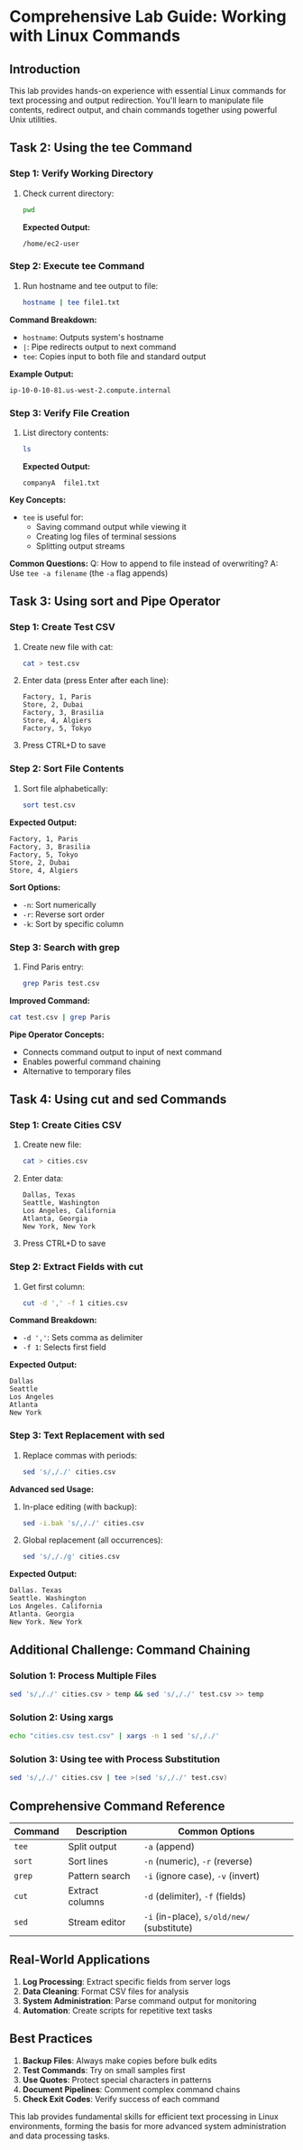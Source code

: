 # Comprehensive Lab Guide: Working with Linux Commands

## Introduction
This lab provides hands-on experience with essential Linux commands for text processing and output redirection. You'll learn to manipulate file contents, redirect output, and chain commands together using powerful Unix utilities.

## Task 2: Using the tee Command

### Step 1: Verify Working Directory
1. Check current directory:
   ```bash
   pwd
   ```
   **Expected Output:**
   ```
   /home/ec2-user
   ```

### Step 2: Execute tee Command
1. Run hostname and tee output to file:
   ```bash
   hostname | tee file1.txt
   ```

**Command Breakdown:**
- `hostname`: Outputs system's hostname
- `|`: Pipe redirects output to next command
- `tee`: Copies input to both file and standard output

**Example Output:**
```
ip-10-0-10-81.us-west-2.compute.internal
```

### Step 3: Verify File Creation
1. List directory contents:
   ```bash
   ls
   ```
   **Expected Output:**
   ```
   companyA  file1.txt
   ```

**Key Concepts:**
- `tee` is useful for:
  - Saving command output while viewing it
  - Creating log files of terminal sessions
  - Splitting output streams

**Common Questions:**
Q: How to append to file instead of overwriting?
A: Use `tee -a filename` (the `-a` flag appends)

## Task 3: Using sort and Pipe Operator

### Step 1: Create Test CSV
1. Create new file with cat:
   ```bash
   cat > test.csv
   ```
2. Enter data (press Enter after each line):
   ```
   Factory, 1, Paris
   Store, 2, Dubai
   Factory, 3, Brasilia
   Store, 4, Algiers
   Factory, 5, Tokyo
   ```
3. Press CTRL+D to save

### Step 2: Sort File Contents
1. Sort file alphabetically:
   ```bash
   sort test.csv
   ```

**Expected Output:**
```
Factory, 1, Paris
Factory, 3, Brasilia
Factory, 5, Tokyo
Store, 2, Dubai
Store, 4, Algiers
```

**Sort Options:**
- `-n`: Sort numerically
- `-r`: Reverse sort order
- `-k`: Sort by specific column

### Step 3: Search with grep
1. Find Paris entry:
   ```bash
   grep Paris test.csv
   ```

**Improved Command:**
```bash
cat test.csv | grep Paris
```

**Pipe Operator Concepts:**
- Connects command output to input of next command
- Enables powerful command chaining
- Alternative to temporary files

## Task 4: Using cut and sed Commands

### Step 1: Create Cities CSV
1. Create new file:
   ```bash
   cat > cities.csv
   ```
2. Enter data:
   ```
   Dallas, Texas
   Seattle, Washington
   Los Angeles, California
   Atlanta, Georgia
   New York, New York
   ```
3. Press CTRL+D to save

### Step 2: Extract Fields with cut
1. Get first column:
   ```bash
   cut -d ',' -f 1 cities.csv
   ```

**Command Breakdown:**
- `-d ','`: Sets comma as delimiter
- `-f 1`: Selects first field

**Expected Output:**
```
Dallas
Seattle
Los Angeles
Atlanta
New York
```

### Step 3: Text Replacement with sed
1. Replace commas with periods:
   ```bash
   sed 's/,/./' cities.csv
   ```

**Advanced sed Usage:**
1. In-place editing (with backup):
   ```bash
   sed -i.bak 's/,/./' cities.csv
   ```
2. Global replacement (all occurrences):
   ```bash
   sed 's/,/./g' cities.csv
   ```

**Expected Output:**
```
Dallas. Texas
Seattle. Washington
Los Angeles. California
Atlanta. Georgia
New York. New York
```

## Additional Challenge: Command Chaining

### Solution 1: Process Multiple Files
```bash
sed 's/,/./' cities.csv > temp && sed 's/,/./' test.csv >> temp
```

### Solution 2: Using xargs
```bash
echo "cities.csv test.csv" | xargs -n 1 sed 's/,/./'
```

### Solution 3: Using tee with Process Substitution
```bash
sed 's/,/./' cities.csv | tee >(sed 's/,/./' test.csv)
```

## Comprehensive Command Reference

| Command | Description | Common Options |
|---------|-------------|----------------|
| `tee`   | Split output | `-a` (append) |
| `sort`  | Sort lines | `-n` (numeric), `-r` (reverse) |
| `grep`  | Pattern search | `-i` (ignore case), `-v` (invert) |
| `cut`   | Extract columns | `-d` (delimiter), `-f` (fields) |
| `sed`   | Stream editor | `-i` (in-place), `s/old/new/` (substitute) |

## Real-World Applications

1. **Log Processing**: Extract specific fields from server logs
2. **Data Cleaning**: Format CSV files for analysis
3. **System Administration**: Parse command output for monitoring
4. **Automation**: Create scripts for repetitive text tasks

## Best Practices

1. **Backup Files**: Always make copies before bulk edits
2. **Test Commands**: Try on small samples first
3. **Use Quotes**: Protect special characters in patterns
4. **Document Pipelines**: Comment complex command chains
5. **Check Exit Codes**: Verify success of each command

This lab provides fundamental skills for efficient text processing in Linux environments, forming the basis for more advanced system administration and data processing tasks.